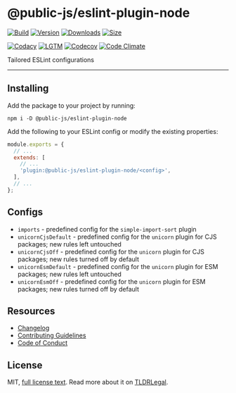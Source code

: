 # @public-js/eslint-plugin-node

[![Build](https://github.com/public-js/eslint-plugin-node/actions/workflows/build.yml/badge.svg?branch=main)](https://github.com/public-js/eslint-plugin-node/actions/workflows/build.yml)
[![Version](https://img.shields.io/npm/v/@public-js/eslint-plugin-node?style=flat)](https://www.npmjs.com/package/@public-js/eslint-plugin-node)
[![Downloads](https://img.shields.io/npm/dw/@public-js/eslint-plugin-node?style=flat)](https://www.npmjs.com/package/@public-js/eslint-plugin-node)
[![Size](https://packagephobia.com/badge?p=@public-js/eslint-plugin-node)](https://packagephobia.com/result?p=@public-js/eslint-plugin-node)

[![Codacy](https://app.codacy.com/project/badge/Grade/7504c70368844fbfa9ecb33e9f4dd0b5)](https://www.codacy.com/gh/public-js/eslint-plugin-node/dashboard)
[![LGTM](https://img.shields.io/lgtm/grade/javascript/g/public-js/eslint-plugin-node?logo=lgtm)](https://lgtm.com/projects/g/public-js/eslint-plugin-node/context:javascript)
[![Codecov](https://codecov.io/gh/public-js/eslint-plugin-node/branch/main/graph/badge.svg?token=pmZ7gav5yZ)](https://codecov.io/gh/public-js/eslint-plugin-node)
[![Code Climate](https://api.codeclimate.com/v1/badges/b7309de3cab8f57f2c32/maintainability)](https://codeclimate.com/github/public-js/eslint-plugin-node/maintainability)

Tailored ESLint configurations

---

## Installing

Add the package to your project by running:

```shell
npm i -D @public-js/eslint-plugin-node
```

Add the following to your ESLint config or modify the existing properties:

```javascript
module.exports = {
  // ...
  extends: [
    // ...
    'plugin:@public-js/eslint-plugin-node/<config>',
  ],
  // ...
};
```

## Configs

- `imports` - predefined config for the `simple-import-sort` plugin
- `unicornCjsDefault` - predefined config for the `unicorn` plugin for CJS packages; new rules left untouched
- `unicornCjsOff` - predefined config for the `unicorn` plugin for CJS packages; new rules turned off by default
- `unicornEsmDefault` - predefined config for the `unicorn` plugin for ESM packages; new rules left untouched
- `unicornEsmOff` - predefined config for the `unicorn` plugin for ESM packages; new rules turned off by default

## Resources

- [Changelog](CHANGELOG.md)
- [Contributing Guidelines](CONTRIBUTING.md)
- [Code of Conduct](CODE_OF_CONDUCT.md)

## License

MIT, [full license text](LICENSE).
Read more about it on [TLDRLegal](https://www.tldrlegal.com/l/mit).
